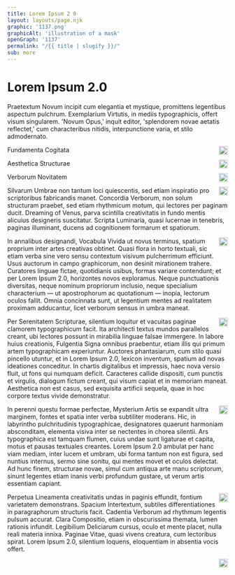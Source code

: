 ```yaml
---
title: Lorem Ipsum 2 0
layout: layouts/page.njk
graphic: '1137.png'
graphicAlt: 'illustration of a mask'
openGraph: '1137'
permalink: "/{{ title | slugify }}/"
sub: more
---
```


# Lorem Ipsum 2.0

<p id="lorem-1">
Praetextum Novum incipit cum elegantia et mystique, promittens legentibus aspectum pulchrum. Exemplarium Virtutis, in mediis typographicis, offert visum singularem. 'Novum Opus,' inquit editor, 'splendorem novae aetatis reflectet,' cum characteribus nitidis, interpunctione varia, et stilo admodernato.
</p>
<a role="button" class="copy-btn" data-target="lorem-1" style="text-decoration: none;">
<img class="copy-icon" src="/img/copytext.svg" loading="lazy" alt="icon for copying text" style="width: 20px; float: right;">
</a>

<p id="lorem-2">
Fundamenta Cogitata
</p>
<a role="button" class="copy-btn" data-target="lorem-2" style="text-decoration: none;">
<img class="copy-icon" src="/img/copytext.svg" loading="lazy" alt="icon for copying text" style="width: 20px; float: right;">
</a>
<p id="lorem-3">
Aesthetica Structurae
</p>
<a role="button" class="copy-btn" data-target="lorem-3" style="text-decoration: none;">
<img class="copy-icon" src="/img/copytext.svg" loading="lazy" alt="icon for copying text" style="width: 20px; float: right;">
</a>
<p id="lorem-4">
Verborum Novitatem
</p>
<a role="button" class="copy-btn" data-target="lorem-4" style="text-decoration: none;">
<img class="copy-icon" src="/img/copytext.svg" loading="lazy" alt="icon for copying text" style="width: 20px; float: right;">
</a>
<p id="lorem-5">
Silvarum Umbrae non tantum loci quiescentis, sed etiam inspiratio pro scriptoribus fabricandis manet. Concordia Verborum, non solum structuram praebet, sed etiam rhythmicum motum, qui lectores per paginam ducit. Dreaming of Venus, parva scintilla creativitatis in fundo mentis alicuius designeris suscitatur. Scripta Luminaria, quasi lucernae in tenebris, paginas illuminant, ducens ad cognitionem formarum et spatiorum.
</p>
<a role="button" class="copy-btn" data-target="lorem-5" style="text-decoration: none;">
<img class="copy-icon" src="/img/copytext.svg" loading="lazy" alt="icon for copying text" style="width: 20px; float: right;">
</a>
<p id="lorem-6">
In annalibus designandi, Vocabula Vivida ut novus terminus, spatium proprium inter artes creativas obtinet. Quasi flora in horto textuali, sic etiam verba sine vero sensu contextum visivum pulcherrimum efficiunt. Usus auctorum in campo graphicorum, non desinit mirationem trahere. Curatores linguae fictae, quotidianis usibus, formas variare contendunt; et per Lorem Ipsum 2.0, horizontes novos exploramus. Neque punctuationis diversitas, neque nominum propriorum inclusio, neque specialium characterium — ut apostrophorum ac quotationum — inopia, lectorum oculos fallit. Omnia concinnata sunt, ut legentium mentes ad realitatem proximam adducantur, licet verborum sensus in umbra maneat.
</p>
<a role="button" class="copy-btn" data-target="lorem-6" style="text-decoration: none;">
<img class="copy-icon" src="/img/copytext.svg" loading="lazy" alt="icon for copying text" style="width: 20px; float: right;">
</a>
<p id="lorem-7">
Per Serenitatem Scripturae, silentium loquitur et vacuitas paginae clamorem typographicum facit. Ita architecti textus mundos parallelos creant, ubi lectores possunt in mirabilia linguae falsae immergere. In labore huius creationis, Fulgentia Signa omnibus praebentur, etiam illis qui primum artem typographicam experiuntur. Auctores phantasiarum, cum stilo quasi pincello utuntur, et in Lorem Ipsum 2.0, lexicon inventum, spatium ad novas ideationes conceditur. In chartis digitalibus et impressis, haec nova versio fluit, ut fons qui numquam deficit. Caracteres callide dispositi, cum punctis et virgulis, dialogum fictum creant, qui visum capiat et in memoriam maneat. Aesthetica non est casus, sed exquisita artificii sequela, quae in hoc corpore textus vivide demonstratur.
</p>
<a role="button" class="copy-btn" data-target="lorem-7" style="text-decoration: none;">
<img class="copy-icon" src="/img/copytext.svg" loading="lazy" alt="icon for copying text" style="width: 20px; float: right;">
</a>
<p id="lorem-8">
In perenni questu formae perfectae, Mysterium Artis se expandit ultra marginem, fontes et spatia inter verba subtiliter moderans. Hic, in labyrintho pulchritudinis typographicae, designatores quaerunt harmoniam absconditam, elementa visiva inter se nectentes in chorea silentii. Ars typographica est tamquam flumen, cuius undae sunt ligaturae et capita, motus et pausas textuales creantes. Lorem Ipsum 2.0 ambulat per hanc viam mediam, inter lucem et umbram, ubi forma tantum non est figura, sed nuntius internus, sermo sine sonitu, qui mentes movet et oculos delectat. Ad hunc finem, structurae novae, simul cum antiqua arte manu scriptorum, sinunt legentes etiam inanis verbi profundum gustare, ut verum artis essentiam capiant.
</p>
<a role="button" class="copy-btn" data-target="lorem-8" style="text-decoration: none;">
<img class="copy-icon" src="/img/copytext.svg" loading="lazy" alt="icon for copying text" style="width: 20px; float: right;">
</a>
<p id="lorem-9">
Perpetua Lineamenta creativitatis undas in paginis effundit, fontium varietatem demonstrans. Spacium Intertextum, subtiles differentiationes in paragraphorum structuris facit. Cadentia Verborum ad rhythmum legentis pulsum accurat. Clara Compositio, etiam in obscurissima themata, lumen rationis infundit. Legibilium Deliciarum cursus, oculo et mente placet, nulla reali materia innixa. Paginae Vitae, quasi vivens creatura, cum lectoribus spirat. Lorem Ipsum 2.0, silentium loquens, eloquentiam in absentia vocis offert.
</p>
<a role="button" class="copy-btn" data-target="lorem-9" style="text-decoration: none;">
<img class="copy-icon" src="/img/copytext.svg" loading="lazy" alt="icon for copying text" style="width: 20px; float: right;">
</a>

<script>
// This script sets up the copy functionality for each button

// Function to copy text to clipboard
function copyTextToClipboard(text) {
  navigator.clipboard.writeText(text).then(function() {
    alert('Text successfully copied to clipboard');
  }).catch(function(err) {
    alert('Error in copying text: ' + err);
  });
}

// Event listener for all copy buttons
document.querySelectorAll('.copy-btn').forEach(function(button) {
  button.addEventListener('click', function(event) {
    // Get the ID of the target element from the data-target attribute
    var targetId = event.target.getAttribute('data-target');
    var text = document.getElementById(targetId).innerText;
    copyTextToClipboard(text);
  });
});
</script>